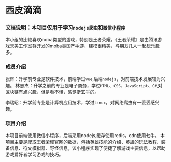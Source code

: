 # 西皮滴滴
### 文档说明：本项目仅用于学习`nodejs爬虫`和`微信小程序`
本小组的比较喜欢moba类型的游戏，特别是王者荣耀。《王者荣耀》是由腾讯游戏天美工作室群开发的moba类国产手游，建模很精美，与朋友几人一起玩乐趣多。
### 成员介绍
张辉：升学前专业是软件技术，前端学过`vue`,后端`nodejs`，对前端技术发展较为兴趣。
林志杰：升学之前的专业是电子商务，学过`HTML`、`CSS`、`JavaScript`、`C#`,对区块链有点兴趣，但是看不懂，感觉挺玄乎的。

李瑞昭：升学前专业是计算机应用技术，学过`Linux`，对网络爬虫有一丢丢感兴趣。

### 项目介绍
本项目前端使用微信小程序，后端采用nodejs,缓存使用redis，cdn使用七牛。
本项目主要是爬取王者荣耀官网的数据，包括英雄技能的介绍、英雄的玩法教程、装备信息、符文模拟器、野怪信息，该小程序实现了便捷了解游戏主要信息，以帮助游戏爱好者学习游戏的技巧。